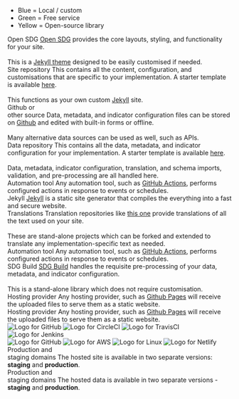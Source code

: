 
<script src="https://cdnjs.cloudflare.com/ajax/libs/jsPlumb/2.8.6/js/jsplumb.js" integrity="sha384-pge06D67Qc8qh00Apil8hJbKHA5hAv0SvX+NJUdI60b65mcgAguChL0072HWlC+7" crossorigin="anonymous"></script>
<script src="https://unpkg.com/popper.js@1.16.1/dist/umd/popper.min.js" integrity="sha384-9/reFTGAW83EW2RDu2S0VKaIzap3H66lZH81PoYlFhbGU+6BZp6G7niu735Sk7lN" crossorigin="anonymous"></script>
<script src="https://unpkg.com/tooltip.js@1.3.3/dist/umd/tooltip.min.js" integrity="sha384-EebWk7GwYnOiMYxONecFC/D8xQKZ7e+QVT20Mom2m2HYhh4KyRZjZXNAiXK7ZCKU" crossorigin="anonymous"></script>

<div id="architecture">
  <div class="container">
    <ul id="legend">
      <li><span class="local swatch">Blue</span> = Local / custom</li>
      <li><span class="service swatch">Green</span> = Free service</li>
      <li><span class="global swatch">Yellow</span> = Open-source library</li>
    </ul>
    <div class="node global row1 site-column" id="open-sdg">
      Open SDG
      <i tabindex="0" class="fa fa-info-circle"></i>
      <span class="info">
        <a href="https://github.com/open-sdg/open-sdg">Open SDG</a> provides the core layouts, styling, and functionality for your site.
        <br><br>
        This is a <a href="https://jekyllrb.com/docs/themes/">Jekyll theme</a>
        designed to be easily customised if needed.
      </span>
    </div>
    <div class="node local row2 site-column" id="site-repo">
      Site repository
      <i tabindex="0" class="fa fa-info-circle"></i>
      <span class="info">
        This contains all the content, configuration, and customisations that
        are specific to your implementation. A starter template is available <a href="https://github.com/open-sdg/open-sdg-site-starter">here</a>.
        <br><br>
        This functions as your own custom <a href="https://jekyllrb.com">Jekyll</a>
        site.
      </span>
    </div>
    <div class="node service row1 data-column" id="prose-io">
      Github or<br>other source
      <i tabindex="0" class="fa fa-info-circle"></i>
      <span class="info">
        Data, metadata, and indicator configuration files can be stored on <a href="https://github.com">Github</a> and edited with built-in forms or offline.
        <br><br>
        Many alternative data sources can be used as well, such as APIs.
      </span>
    </div>
    <div class="node local row2 data-column" id="data-repo">
      Data repository
      <i tabindex="0" class="fa fa-info-circle"></i>
      <span class="info">
        This contains all the data, metadata, and indicator configuration for your implementation. A starter template is available <a href="https://github.com/open-sdg/open-sdg-data-starter">here</a>.
        <br><br>
        Data, metadata, indicator configuration, translation, and schema imports, validation, and pre-processing are all
        handled here.
      </span>
    </div>
    <div class="node service row3 site-column" id="automation-site">
      Automation tool
      <i tabindex="0" class="fa fa-info-circle"></i>
      <span class="info">
        Any automation tool, such as <a href="../automation/github-actions/">GitHub Actions</a>, performs configured actions in response to events or schedules.
      </span>
    </div>
    <div class="node global row4" id="jekyll">
      Jekyll
      <i tabindex="0" class="fa fa-info-circle"></i>
      <span class="info">
        <a href="https://jekyllrb.com/">Jekyll</a> is a static site generator that
        compiles the everything into a fast and secure website.
      </span>
    </div>
    <div class="node global row4 site-column" id="sdg-translations">
      Translations
      <i tabindex="0" class="fa fa-info-circle"></i>
      <span class="info">
        Translation repositories like <a href="https://github.com/open-sdg/sdg-translations">this one</a> provide translations of all the text used on your site.
        <br><br>
        These are stand-alone projects which can be forked and extended to translate
        any implementation-specific text as needed.
      </span>
    </div>
    <div class="node service row3 data-column" id="automation-data">
      Automation tool
      <i tabindex="0" class="fa fa-info-circle"></i>
      <span class="info">
        Any automation tool, such as <a href="../automation/github-actions/">GitHub Actions</a>, performs configured actions in response to events or schedules.
      </span>
    </div>
    <div class="node global row4 data-column" id="sdg-build">
      SDG Build
      <i tabindex="0" class="fa fa-info-circle"></i>
      <span class="info">
        <a href="https://github.com/open-sdg/sdg-build">SDG Build</a> handles the
        requisite pre-processing of your data, metadata, and indicator configuration.
        <br><br>
        This is a stand-alone library which does not require customisation.
      </span>
    </div>
    <div class="node service row5 site-column" id="hosting-site">
      Hosting provider
      <i tabindex="0" class="fa fa-info-circle"></i>
      <span class="info">
        Any hosting provider, such as <a href="../hosting/github-pages/">Github Pages</a> will receive the uploaded files to serve them as a static website.
      </span>
    </div>
    <div class="node service row5 data-column" id="hosting-data">
      Hosting provider
      <i tabindex="0" class="fa fa-info-circle"></i>
      <span class="info">
        Any hosting provider, such as <a href="../hosting/github-pages/">Github Pages</a> will receive the uploaded files to serve them as a static website.
      </span>
    </div>
    <div id="logos-automation" class="logos row3"><div class="logo-container">
      <img src="../img/github.png" alt="Logo for GitHub" title="GitHub" />
      <img src="../img/circleci.png" alt="Logo for CircleCI" title="CircleCI" />
      <img src="../img/travisci.png" alt="Logo for TravisCI" title="TravisCI" />
      <img src="../img/jenkins.png" alt="Logo for Jenkins" title="Jenkins" />
    </div></div>
    <div id="logos-hosting" class="logos row5"><div class="logo-container">
      <img src="../img/github.png" alt="Logo for GitHub" title="Github" />
      <img src="../img/aws.png" alt="Logo for AWS" title="AWS" />
      <img src="../img/linux.png" alt="Logo for Linux" title="Linux" />
      <img src="../img/netlify.png" alt="Logo for Netlify" title="Netlify" />
    </div></div>
    <div class="node local row6 site-column" id="prod-stage-site">
      Production and <br>staging domains
      <i tabindex="0" class="fa fa-info-circle"></i>
      <span class="info">
        The hosted site is available in two separate versions: <strong>staging</strong>
        and <strong>production</strong>.
      </span>
    </div>
    <div class="node local row6 data-column" id="prod-stage-data">
      Production and <br>staging domains
      <i tabindex="0" class="fa fa-info-circle"></i>
      <span class="info">
        The hosted data is available in two separate versions - <strong>staging</strong>
        and <strong>production</strong>.
      </span>
    </div>
  </div>
</div>

<script>
jsPlumb.ready(function () {

  // Helper function to get overlay labels as tooltips.
  function connectorTip(text, location) {
    if (!location) {
      location = 0.5;
    }
    var label = '' +
      '<div class="node connector-tooltip">' +
        '<i tabindex="0" class="fa fa-info-circle"></i>' +
        '<span class="info">' + text + '</span>' +
      '</div>';
    return [['Custom', {create: function() { return jQuery(label); }, location: location}]]
  }

  // Helper function to get overlay arrows.
  function connectorArrow(location) {
    if (!location) {
      location = 0.5;
    }
    return [["Arrow" , { width: 12, length: 12, location: location }]];
  }

  // Draw the connections using the jsPlumb library.
  jsPlumb.importDefaults({
    ConnectionsDetachable: false,
    Connector: 'Straight',
    Endpoint: [ 'Dot', { radius: 4 } ],
    Anchors: ['Bottom', 'Top'],
  });
  jsPlumb.connect({
    source: 'open-sdg',
    target: 'site-repo',
    overlays: connectorTip('Open SDG is used in your site via the <a href="https://github.com/benbalter/jekyll-remote-theme">jekyll_remote_theme</a> plugin.'),
  });
  jsPlumb.connect({
    source: 'site-repo',
    target: 'automation-site',
    overlays: connectorTip('The automation tool listens for changes in the repository code.'),
  });
  jsPlumb.connect({
    source: 'sdg-build',
    target: 'sdg-translations',
    anchors: ['Left', 'Right'],
    overlays: connectorTip('During the data build, the translations projects are used to get multilingual content.'),
  });
  jsPlumb.connect({
    source: 'prose-io',
    target: 'data-repo',
    overlays: connectorTip('Edits to the data/metadata/configuration are pushed to the data repository.'),
  });
  jsPlumb.connect({
    source: 'data-repo',
    target: 'automation-data',
    overlays: connectorTip('The automation tool listens for changes in the repository code.'),
  });
  jsPlumb.connect({
    source: 'prod-stage-data',
    target: 'jekyll',
    anchors: ['Left', 'Right'],
    overlays: connectorTip('The metadata and headline data is imported into the site at build time, which allows the platform to display data even without javascript.', 0.1),
  });
  jsPlumb.connect({
    source: 'automation-data',
    target: 'sdg-build',
    overlays: connectorTip('Whenever the repository code changes, the automation tool kicks in and validates and processes the data.'),
  });
  jsPlumb.connect({
    source: 'sdg-build',
    target: 'hosting-data',
    overlays: connectorTip('The automation tool continues by pushing the processed data on to the hosting provider.'),
  });
  jsPlumb.connect({
    source: 'jekyll',
    target: 'hosting-site',
    overlays: connectorTip('The automation tool continues by pushing the Jekyll build to the hosting provider'),
  });
  jsPlumb.connect({
    source: 'automation-site',
    target: 'jekyll',
    overlays: connectorTip('Whenever the repository code changes, the automation tool kicks in and starts a Jekyll build.'),
  });
  jsPlumb.connect({
    source: 'hosting-data',
    target: 'prod-stage-data',
    overlays: connectorArrow(),
  });
  jsPlumb.connect({
    source: 'hosting-site',
    target: 'prod-stage-site',
    overlays: connectorArrow(),
  });
  window.addEventListener('resize', function() {
    jsPlumb.repaintEverything();
  });

  // Add the tooltips with Popper.js.
  var repos = document.getElementsByClassName('node');
  for (var i = 0; i < repos.length; i++) {
    var button = repos[i].getElementsByClassName('fa-info-circle');
    var text = repos[i].getElementsByClassName('info');
    if (text.length && button.length) {
      var instance = new Tooltip(button[0], {
        title: text[0].innerHTML,
        placements: ['bottom', 'top'],
        trigger: 'hover focus',
        delay: {
          show: 50,
          hide: 150,
        },
        html: true,
        closeOnClickOutside: true,
        // Hijack the template to workaround a bug by adding an "inner" div.
        // @see https://github.com/FezVrasta/popper.js/issues/669
        template: '<div class="tooltip" role="tooltip">' +
                    '<div class="inner">' +
                      '<div class="tooltip-arrow"></div>' +
                      '<div class="tooltip-inner"></div>' +
                    '</div>' +
                  '</div>',
      });
    }
  }
});

</script>

